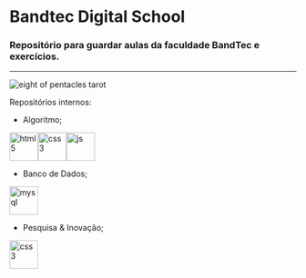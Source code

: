 # Bandtec Digital School
### Repositório para guardar aulas da faculdade BandTec e exercícios.
---
![eight of pentacles tarot](https://upload.wikimedia.org/wikipedia/en/4/49/Pents08.jpg)


Repositórios internos:

- Algoritmo; 

<img height='50em' width= '50em' src='https://cdn.pixabay.com/photo/2017/08/05/11/16/logo-2582748_960_720.png' alt='html5'><img height='50em' width= '50em' src='https://cdn.iconscout.com/icon/free/png-256/css3-2038878-1720091.png' alt='css3'><img height='50em' width= '50em' src='https://cdn.pixabay.com/photo/2015/04/23/17/41/javascript-736400__480.png' alt='js'>

- Banco de Dados;

<img height='50em' width= '50em' src='https://www.freepnglogos.com/uploads/logo-mysql-png/logo-mysql-mysql-and-moodle-elearningworld-5.png' alt='mysql'>

- Pesquisa & Inovação; 
 
<img height='50em' width= '50em' src='https://cdn.iconscout.com/icon/free/png-256/css3-2038878-1720091.png' alt='css3'>


